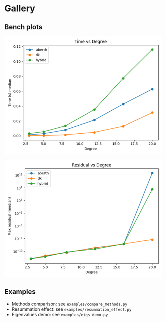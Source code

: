 # Gallery

## Bench plots

![Time vs Degree](assets/time_vs_degree.png)

![Residual vs Degree](assets/residual_vs_degree.png)

## Examples

- Methods comparison: see `examples/compare_methods.py`
- Resummation effect: see `examples/resummation_effect.py`
- Eigenvalues demo: see `examples/eigs_demo.py`

